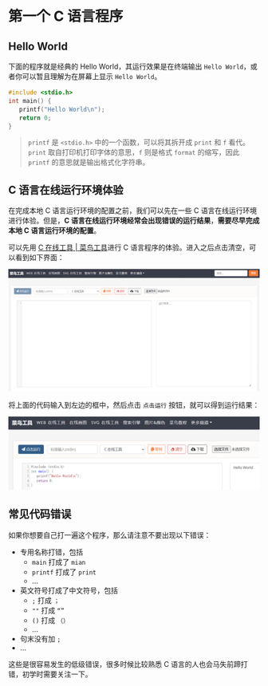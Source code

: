 # 第一个 C 语言程序

## Hello World

下面的程序就是经典的 Hello World，其运行效果是在终端输出 `Hello World`，或者你可以暂且理解为在屏幕上显示 `Hello World`。
``` C
#include <stdio.h>
int main() {
   printf("Hello World\n");
   return 0;
}
```

> `printf` 是 `<stdio.h>` 中的一个函数，可以将其拆开成 `print` 和 `f` 看代。`print` 取自打印机打印字体的意思，`f` 则是格式 `format` 的缩写，因此 `printf` 的意思就是输出格式化字符串。

## C 语言在线运行环境体验

在完成本地 C 语言运行环境的配置之前，我们可以先在一些 C 语言在线运行环境进行体验。但是，**C 语言在线运行环境经常会出现错误的运行结果**，**需要尽早完成本地 C 语言运行环境的配置**。

可以先用 [C 在线工具 | 菜鸟工具](https://c.runoob.com/compile/11/)进行 C 语言程序的体验。进入之后点击清空，可以看到如下界面：

![Conline_index](graph/Conline_index.png)

将上面的代码输入到左边的框中，然后点击 `点击运行` 按钮，就可以得到运行结果：

![Conline_run](graph/Conline_run.png)

## 常见代码错误

如果你想要自己打一遍这个程序，那么请注意不要出现以下错误：

- 专用名称打错，包括
    - `main` 打成了 `mian`
    - `printf` 打成了 `print`
    - ...
- 英文符号打成了中文符号，包括
    - `;` 打成 `；`
    - `""` 打成 `“”`
    - `()` 打成 `（）`
    - ...
- 句末没有加 `;`
- ...

这些是很容易发生的低级错误，很多时候比较熟悉 C 语言的人也会马失前蹄打错，初学时需要关注一下。